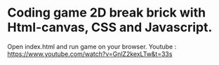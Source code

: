 # Coding game 2D break brick with Html-canvas, CSS and Javascript. 

Open index.html and run game on your browser. 
Youtube : https://www.youtube.com/watch?v=GnlZ2kexLTw&t=33s
